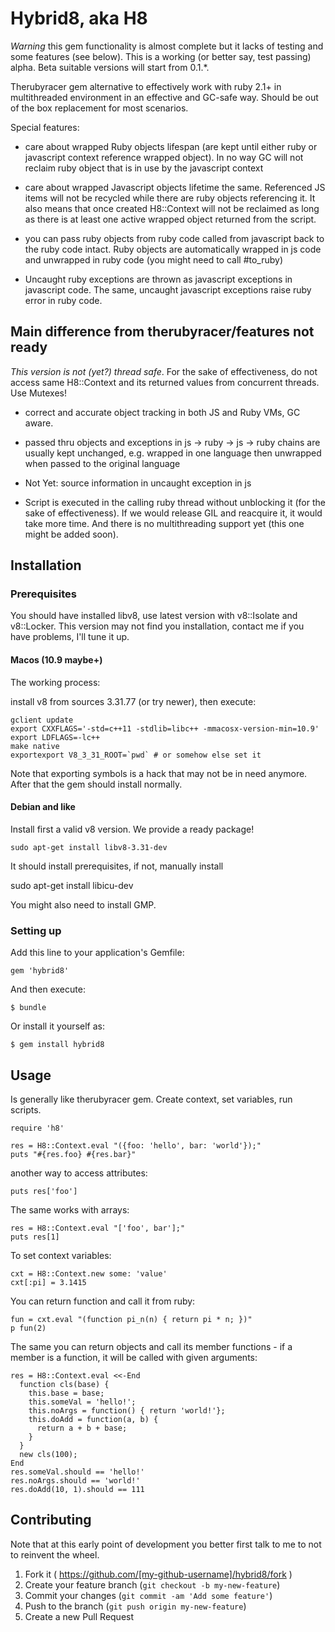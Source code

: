 # Hybrid8, aka H8

_Warning_ this gem functionality is almost complete but it lacks of testing and some features
(see below). This is a working (or better say, test passing) alpha. Beta suitable versions
will start from 0.1.*.

Therubyracer gem alternative to effectively work with ruby 2.1+ in multithreaded environment in an
effective and GC-safe way. Should be out of the box replacement for most scenarios.

Special features:

- care about wrapped Ruby objects lifespan (are kept until either ruby or javascript context
reference wrapped object). In no way GC will not reclaim ruby object that is in use by the
javascript context

- care about wrapped Javascript objects lifetime the same. Referenced JS items will not be recycled
while there are ruby objects referencing it. It also means that once created H8::Context will not
be reclaimed as long as there is at least one active wrapped object returned from the script.

- you can pass ruby objects from ruby code called from javascript back to the ruby code intact.
Ruby objects are automatically wrapped in js code and unwrapped in ruby code (you might need to
call #to_ruby)

- Uncaught ruby exceptions are thrown as javascript exceptions in javascript code. The same,
uncaught javascript exceptions raise ruby error in ruby code.

## Main difference from therubyracer/features not ready

*This version is not (yet?) thread safe*. For the sake of effectiveness, do not access same
H8::Context and its returned values from concurrent threads. Use Mutexes!

- correct and accurate object tracking in both JS and Ruby VMs, GC aware.

- passed thru objects and exceptions in js -> ruby -> js -> ruby chains are usually kept unchanged,
e.g. wrapped in one language then unwrapped when passed to the original language

- Not Yet: source information in uncaught exception in js

- Script is executed in the calling ruby thread without unblocking it (for the sake of
effectiveness). If we would release GIL and reacquire it, it would take more time. And there is no
multithreading support yet (this one might be added soon).

## Installation

### Prerequisites

You should have installed libv8, use latest version with v8::Isolate and v8::Locker. This version
may not find you installation, contact me if you have problems, I'll tune it up.

#### Macos (10.9 maybe+)

The working process:

install v8 from sources 3.31.77 (or try newer), then execute:

    gclient update
    export CXXFLAGS='-std=c++11 -stdlib=libc++ -mmacosx-version-min=10.9'
    export LDFLAGS=-lc++
    make native
    exportexport V8_3_31_ROOT=`pwd` # or somehow else set it

Note that exporting symbols is a hack that may not be in need anymore. After that the gem should
install normally.

#### Debian and like

Install first a valid v8 version. We provide a ready package!

    sudo apt-get install libv8-3.31-dev

It should install prerequisites, if not, manually install

   sudo apt-get install libicu-dev

You might also need to install GMP.

### Setting up

Add this line to your application's Gemfile:

    gem 'hybrid8'

And then execute:

    $ bundle

Or install it yourself as:

    $ gem install hybrid8

## Usage

Is generally like therubyracer gem. Create context, set variables, run scripts.

    require 'h8'

    res = H8::Context.eval "({foo: 'hello', bar: 'world'});"
    puts "#{res.foo} #{res.bar}"

another way to access attributes:

    puts res['foo']

The same works with arrays:

    res = H8::Context.eval "['foo', bar'];"
    puts res[1]

To set context variables:

    cxt = H8::Context.new some: 'value'
    cxt[:pi] = 3.1415

You can return function and call it from ruby:

    fun = cxt.eval "(function pi_n(n) { return pi * n; })"
    p fun(2)

The same you can return objects and call its member functions - if a member is a function,
it will be called with given arguments:

    res = H8::Context.eval <<-End
      function cls(base) {
        this.base = base;
        this.someVal = 'hello!';
        this.noArgs = function() { return 'world!'};
        this.doAdd = function(a, b) {
          return a + b + base;
        }
      }
      new cls(100);
    End
    res.someVal.should == 'hello!'
    res.noArgs.should == 'world!'
    res.doAdd(10, 1).should == 111

## Contributing

Note that at this early point of development you better first talk to me to not to reinvent the
wheel.

1. Fork it ( https://github.com/[my-github-username]/hybrid8/fork )
2. Create your feature branch (`git checkout -b my-new-feature`)
3. Commit your changes (`git commit -am 'Add some feature'`)
4. Push to the branch (`git push origin my-new-feature`)
5. Create a new Pull Request


